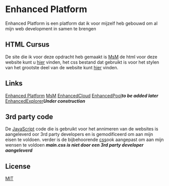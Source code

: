 # Enhanced Platform

Enhanced Platform is een platform dat ik voor mijzelf heb gebouwd om al mijn web development in samen te brengen 

## HTML Cursus

De site die ik voor deze opdracht heb gemaakt is [MsM](https://msm.enhancedplatform.xyz) de html voor deze website kunt u [hier](https://github.com/YellowFeveRs/EnhancedPlatform/tree/master/msm/index.html) vinden,
het css bestand dat gebruikt is voor het stylen van het grootste deel van de website kunt [hier](https://github.com/YellowFeveRs/EnhancedPlatform/tree/master/assets/css/main.css) vinden.



## Links
[Enhanced Platform](https://enhancedplatform.xyz)
[MsM](https://msm.enhancedplatform.xyz)
[EnhancedCloud](https://enhancedcloud.xyz)
[EnhancedPool](https://enhancedpool.xyz)***to be added later***
[EnhancedExplorer](pool.enhancedpool.xyz)***Under construction***


## 3rd party code
De [JavaScript](https://github.com/YellowFeveRs/EnhancedPlatform/tree/master/msm/assets/js) code die is gebruikt voor het annimeren van de websites is aangeleverd oor 3rd party developers
en is gemodificeerd om aan mijn eisen te voldoen. 
verder is de bijbehoorende [css](https://github.com/YellowFeveRs/EnhancedPlatform/tree/master/msm/assets/css)ook aangepast om aan mijn wensen te voldoen 
***main.css is niet door een 3rd party developer aangeleverd***
## License
[MIT](https://github.com/YellowFeveRs/EnhancedPlatform/LICENSE)
